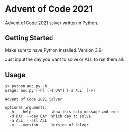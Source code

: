 # Advent of Code 2021

Advent of Code 2021 solver written in Python.

## Getting Started
Make sure to have Python installed. Version 3.9+

Just input the day you want to solve or ALL to run them all. 

## Usage
```
$> python aoc.py -h
usage: aoc.py [-h] [-d DAY] [-a ALL] [-v]

Advent of Code 2021 Solver

optional arguments:
  -h, --help         show this help message and exit
  -d DAY, --day DAY  Which day to solve.
  -a ALL, --all ALL
  -v, --version      Version of solver
```
